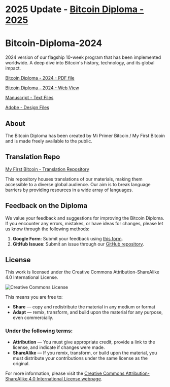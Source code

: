 # 2025 Update - [**Bitcoin Diploma - 2025**](https://github.com/MyFirstBitcoin/Bitcoin-Diploma-2025)


# Bitcoin-Diploma-2024

2024 version of our flagship 10-week program that has been implemented worldwide. A deep dive into Bitcoin's history, technology, and its global impact.

[Bitcoin Diploma - 2024 - PDF file](https://github.com/MyFirstBitcoin/Bitcoin-Diploma-2024/blob/main/Bitcoin%20Diploma%20-%202024%20-%20PDF.pdf)

[Bitcoin Diploma - 2024 - Web View](https://github.com/MyFirstBitcoin/Bitcoin-Diploma-2024/tree/main/Web%20View#web-view-of-bitcoin-diploma-2024) 

[Manuscript - Text Files](https://github.com/MyFirstBitcoin/Bitcoin-Diploma-2024/tree/main/Manuscript)

[Adobe - Design Files](https://github.com/MyFirstBitcoin/Bitcoin-Diploma-2024/tree/main/Adobe%20Files)

## About

The Bitcoin Diploma has been created by Mi Primer Bitcoin / My First Bitcoin and is made freely available to the public.

## Translation Repo

[My First Bitcoin - Translation Repository](https://github.com/MyFirstBitcoin/Translation) 

This repository houses translations of our materials, making them accessible to a diverse global audience. Our aim is to break language barriers by providing resources in a wide array of languages.

## Feedback on the Diploma

We value your feedback and suggestions for improving the Bitcoin Diploma. If you encounter any errors, mistakes, or have ideas for changes, please let us know through the following methods:

1. **Google Form**: Submit your feedback using [this form](https://forms.gle/rc1YD965dQEW3qZK6).
2. **GitHub Issues**: Submit an issue through our [GitHub repository](https://github.com/MyFirstBitcoin/Bitcoin-Diploma-2024/issues).

## License

This work is licensed under the Creative Commons Attribution-ShareAlike 4.0 International License.

![Creative Commons License](https://i.creativecommons.org/l/by-sa/4.0/88x31.png)

This means you are free to:

- **Share** — copy and redistribute the material in any medium or format
- **Adapt** — remix, transform, and build upon the material for any purpose, even commercially.

### Under the following terms:

- **Attribution** — You must give appropriate credit, provide a link to the license, and indicate if changes were made.
- **ShareAlike** — If you remix, transform, or build upon the material, you must distribute your contributions under the same license as the original.

For more information, please visit the [Creative Commons Attribution-ShareAlike 4.0 International License webpage](http://creativecommons.org/licenses/by-sa/4.0/).

